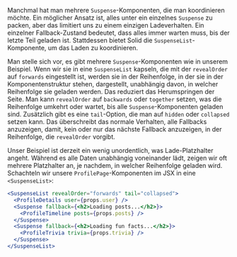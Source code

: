 Manchmal hat man mehrere `Suspense`-Komponenten, die man koordinieren möchte. Ein möglicher Ansatz ist, alles unter ein einzelnes `Suspense` zu packen, aber das limitiert uns zu einem einzigen Ladeverhalten. Ein einzelner Fallback-Zustand bedeutet, dass alles immer warten muss, bis der letzte Teil geladen ist. Stattdessen bietet Solid die `SuspenseList`-Komponente, um das Laden zu koordinieren.

Man stelle sich vor, es gibt mehrere `Suspense`-Komponenten wie in unserem Beispiel. Wenn wir sie in eine `SuspenseList` kapseln, die mit der `revealOrder` auf `forwards` eingestellt ist, werden sie in der Reihenfolge, in der sie in der Komponentenstruktur stehen, dargestellt, unabhängig davon, in welcher Reihenfolge sie geladen werden. Das reduziert das Herumspringen der Seite. Man kann `revealOrder` auf `backwards` oder `together` setzen, was die Reihenfolge umkehrt oder wartet, bis alle `Suspense`-Komponenten geladen sind. Zusätzlich gibt es eine `tail`-Option, die man auf `hidden` oder `collapsed` setzen kann. Das überschreibt das normale Verhalten, alle Fallbacks anzuzeigen, damit, kein oder nur das nächste Fallback anzuzeigen, in der Reihenfolge, die `revealOrder` vorgibt.

Unser Beispiel ist derzeit ein wenig unordentlich, was Lade-Platzhalter angeht. Während es alle Daten unabhängig voneinander lädt, zeigen wir oft mehrere Platzhalter an, je nachdem, in welcher Reihenfolge geladen wird. Schachteln wir unsere `ProfilePage`-Komponenten im JSX in eine `<SuspenseList>`:

```jsx
<SuspenseList revealOrder="forwards" tail="collapsed">
  <ProfileDetails user={props.user} />
  <Suspense fallback={<h2>Loading posts...</h2>}>
    <ProfileTimeline posts={props.posts} />
  </Suspense>
  <Suspense fallback={<h2>Loading fun facts...</h2>}>
    <ProfileTrivia trivia={props.trivia} />
  </Suspense>
</SuspenseList>
```
